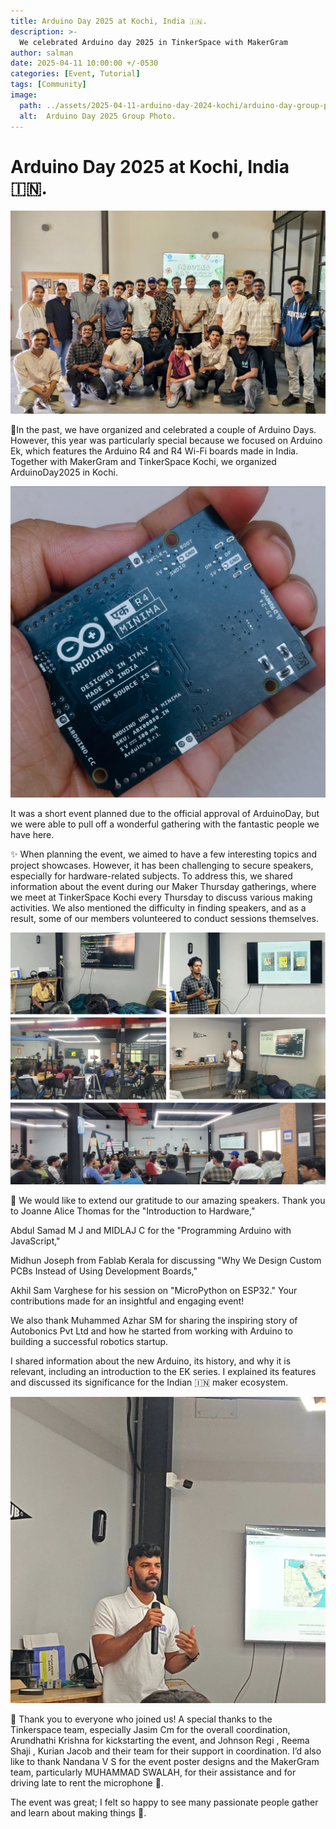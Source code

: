 ```yaml
---
title: Arduino Day 2025 at Kochi, India 🇮🇳.
description: >-
  We celebrated Arduino day 2025 in TinkerSpace with MakerGram
author: salman
date: 2025-04-11 10:00:00 +/-0530
categories: [Event, Tutorial]
tags: [Community]
image:
  path: ../assets/2025-04-11-arduino-day-2024-kochi/arduino-day-group-photo.JPG
  alt:  Arduino Day 2025 Group Photo.
---
```


# Arduino Day 2025 at Kochi, India 🇮🇳.

![ Arduino Day 2025 Group Photo.](../assets/2025-04-11-arduino-day-2024-kochi/arduino-day-group-photo.JPG)

📍In the past, we have organized and celebrated a couple of Arduino Days. However, this year was particularly special because we focused on Arduino Ek, which features the Arduino R4 and R4 Wi-Fi boards made in India. Together with MakerGram and TinkerSpace Kochi, we organized ArduinoDay2025 in Kochi.

![Arduino Ek](../assets/2025-04-11-arduino-day-2024-kochi/arduino-uno-ek.JPG)

It was a short event planned due to the official approval of ArduinoDay, but we were able to pull off a wonderful gathering with the fantastic people we have here.

✨ When planning the event, we aimed to have a few interesting topics and project showcases. However, it has been challenging to secure speakers, especially for hardware-related subjects. To address this, we shared information about the event during our Maker Thursday gatherings, where we meet at TinkerSpace Kochi every Thursday to discuss various making activities. We also mentioned the difficulty in finding speakers, and as a result, some of our members volunteered to conduct sessions themselves.

![Speaker Photo grid](../assets/2025-04-11-arduino-day-2024-kochi/day-grid-photo.png)


👏 We would like to extend our gratitude to our amazing speakers. Thank you to Joanne Alice Thomas for the "Introduction to Hardware,"

Abdul Samad M J and MIDLAJ C for the "Programming Arduino with JavaScript,"

Midhun Joseph from Fablab Kerala for discussing "Why We Design Custom PCBs Instead of Using Development Boards,"

Akhil Sam Varghese for his session on "MicroPython on ESP32." Your contributions made for an insightful and engaging event!

We also thank Muhammed Azhar SM for sharing the inspiring story of Autobonics Pvt Ltd and how he started from working with Arduino to building a successful robotics startup.

I shared information about the new Arduino, its history, and why it is relevant, including an introduction to the EK series. I explained its features and discussed its significance for the Indian 🇮🇳 maker ecosystem.

![Salman at Arduino Day 2025](../assets/2025-04-11-arduino-day-2024-kochi/salman-at-arduino-day-2025.jpg)

🤗 Thank you to everyone who joined us! A special thanks to the Tinkerspace team, especially Jasim Cm for the overall coordination, Arundhathi Krishna for kickstarting the event, and Johnson Regi , Reema Shaji , Kurian Jacob and their team for their support in coordination. I’d also like to thank Nandana V S for the event poster designs and the MakerGram team, particularly MUHAMMAD SWALAH, for their assistance and for driving late to rent the microphone 🚙.

The event was great; I felt so happy to see many passionate people gather and learn about making things 🤗.

